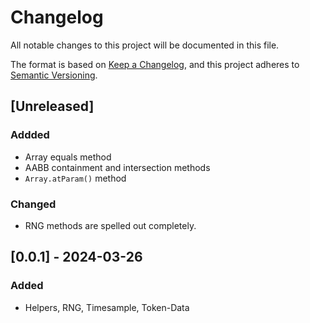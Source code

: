 # Changelog
All notable changes to this project will be documented in this file.

The format is based on [Keep a Changelog](https://keepachangelog.com/en/1.0.0/),
and this project adheres to [Semantic Versioning](https://semver.org/spec/v2.0.0.html).

## [Unreleased]

### Addded
- Array equals method
- AABB containment and intersection methods
- `Array.atParam()` method

### Changed
- RNG methods are spelled out completely.

## [0.0.1] - 2024-03-26

### Added
- Helpers, RNG, Timesample, Token-Data
